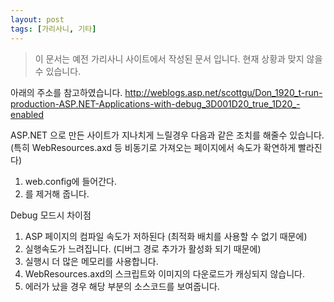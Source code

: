 ```yaml
---
layout: post
tags: [가리사니, 기타]
---
```


> 이 문서는 예전 가리사니 사이트에서 작성된 문서 입니다.
현재 상황과 맞지 않을 수 있습니다.



아래의 주소를 참고하였습니다.
http://weblogs.asp.net/scottgu/Don_1920_t-run-production-ASP.NET-Applications-with-debug_3D001D20_true_1D20_-enabled


ASP.NET 으로 만든 사이트가 지나치게 느릴경우 다음과 같은 조치를 해줄수 있습니다.
(특히 WebResources.axd 등 비동기로 가져오는 페이지에서 속도가 확연하게 빨라진다)
1. web.config에 들어간다.
2. <compilation debug=”true”/> 를 제거해 줍니다.

Debug 모드시 차이점
1. ASP 페이지의 컴파일 속도가 저하된다 (최적화 배치를 사용할 수 없기 때문에)
2. 실행속도가 느려집니다. (디버그 경로 추가가 활성화 되기 때문에)
3. 실행시 더 많은 메모리를 사용합니다.
4. WebResources.axd의 스크립트와 이미지의 다운로드가 캐싱되지 않습니다.
5. 에러가 났을 경우 해당 부분의 소스코드를 보여줍니다.